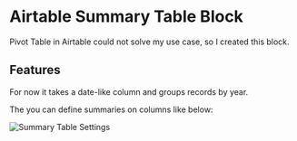# Airtable Summary Table Block

Pivot Table in Airtable could not solve my use case, so I created this block.

## Features

For now it takes a date-like column and groups records by year.

The you can define summaries on columns like below:

![Summary Table Settings](./assets/summary-table-settings.png)
